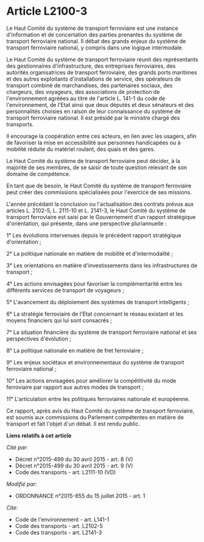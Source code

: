 # Article L2100-3

Le Haut Comité du système de transport ferroviaire est une instance d'information et de concertation des parties prenantes du
système de transport ferroviaire national. Il débat des grands enjeux du système de transport ferroviaire national, y compris
dans une logique intermodale. 

Le Haut Comité du système de transport ferroviaire réunit des représentants des gestionnaires d'infrastructure, des
entreprises ferroviaires, des autorités organisatrices de transport ferroviaire, des grands ports maritimes et des autres
exploitants d'installations de service, des opérateurs de transport combiné de marchandises, des partenaires sociaux, des
chargeurs, des voyageurs, des associations de protection de l'environnement agréées au titre de l'article L. 141-1 du code de
l'environnement, de l'Etat ainsi que deux députés et deux sénateurs et des personnalités choisies en raison de leur
connaissance du système de transport ferroviaire national. Il est présidé par le ministre chargé des transports. 

Il encourage la coopération entre ces acteurs, en lien avec les usagers, afin de favoriser la mise en accessibilité aux
personnes handicapées ou à mobilité réduite du matériel roulant, des quais et des gares. 

Le Haut Comité du système de transport ferroviaire peut décider, à la majorité de ses membres, de se saisir de toute question
relevant de son domaine de compétence. 

En tant que de besoin, le Haut Comité du système de transport ferroviaire peut créer des commissions spécialisées pour
l'exercice de ses missions. 

L'année précédant la conclusion ou l'actualisation des contrats prévus aux articles L. 2102-5, L. 2111-10 et L. 2141-3, le
Haut Comité du système de transport ferroviaire est saisi par le Gouvernement d'un rapport stratégique d'orientation, qui
présente, dans une perspective pluriannuelle : 

1° Les évolutions intervenues depuis le précédent rapport stratégique d'orientation ; 

2° La politique nationale en matière de mobilité et d'intermodalité ; 

3° Les orientations en matière d'investissements dans les infrastructures de transport ; 

4° Les actions envisagées pour favoriser la complémentarité entre les différents services de transport de voyageurs ; 

5° L'avancement du déploiement des systèmes de transport intelligents ; 

6° La stratégie ferroviaire de l'Etat concernant le réseau existant et les moyens financiers qui lui sont consacrés ; 

7° La situation financière du système de transport ferroviaire national et ses perspectives d'évolution ; 

8° La politique nationale en matière de fret ferroviaire ; 

9° Les enjeux sociétaux et environnementaux du système de transport ferroviaire national ; 

10° Les actions envisagées pour améliorer la compétitivité du mode ferroviaire par rapport aux autres modes de transport ; 

11° L'articulation entre les politiques ferroviaires nationale et européenne. 

Ce rapport, après avis du Haut Comité du système de transport ferroviaire, est soumis aux commissions du Parlement
compétentes en matière de transport et fait l'objet d'un débat. Il est rendu public.

**Liens relatifs à cet article**

_Cité par_:

  - Décret n°2015-499 du 30 avril 2015 - art. 8 (V)
  - Décret n°2015-499 du 30 avril 2015 - art. 9 (V)
  - Code des transports - art. L2111-10 (VD)

_Modifié par_:

  - ORDONNANCE n°2015-855 du 15 juillet 2015 - art. 1

_Cite_:

  - Code de l'environnement - art. L141-1
  - Code des transports - art. L2102-5
  - Code des transports - art. L2141-3
